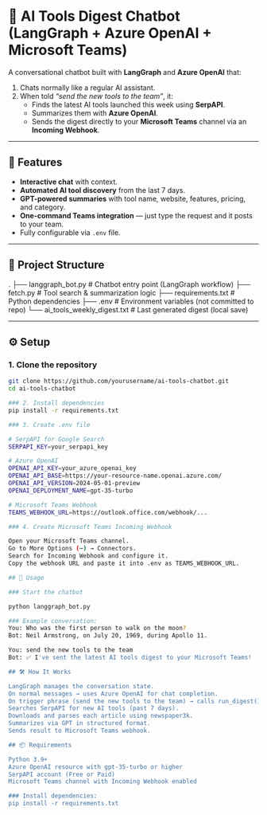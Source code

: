 # 🧠 AI Tools Digest Chatbot (LangGraph + Azure OpenAI + Microsoft Teams)

A conversational chatbot built with **LangGraph** and **Azure OpenAI** that:

1. Chats normally like a regular AI assistant.  
2. When told _“send the new tools to the team”_, it:
   - Finds the latest AI tools launched this week using **SerpAPI**.
   - Summarizes them with **Azure OpenAI**.
   - Sends the digest directly to your **Microsoft Teams** channel via an **Incoming Webhook**.

---

## 📌 Features
- **Interactive chat** with context.
- **Automated AI tool discovery** from the last 7 days.
- **GPT-powered summaries** with tool name, website, features, pricing, and category.
- **One-command Teams integration** — just type the request and it posts to your team.
- Fully configurable via `.env` file.

---

## 📂 Project Structure
.
├── langgraph_bot.py       # Chatbot entry point (LangGraph workflow)
├── fetch.py               # Tool search & summarization logic
├── requirements.txt       # Python dependencies
├── .env                   # Environment variables (not committed to repo)
└── ai_tools_weekly_digest.txt  # Last generated digest (local save)

---

## ⚙️ Setup

### 1. Clone the repository
```bash
git clone https://github.com/yourusername/ai-tools-chatbot.git
cd ai-tools-chatbot

### 2. Install dependencies
pip install -r requirements.txt

### 3. Create .env file

# SerpAPI for Google Search
SERPAPI_KEY=your_serpapi_key

# Azure OpenAI
OPENAI_API_KEY=your_azure_openai_key
OPENAI_API_BASE=https://your-resource-name.openai.azure.com/
OPENAI_API_VERSION=2024-05-01-preview
OPENAI_DEPLOYMENT_NAME=gpt-35-turbo

# Microsoft Teams Webhook
TEAMS_WEBHOOK_URL=https://outlook.office.com/webhook/...

### 4. Create Microsoft Teams Incoming Webhook

Open your Microsoft Teams channel.
Go to More Options (⋯) → Connectors.
Search for Incoming Webhook and configure it.
Copy the webhook URL and paste it into .env as TEAMS_WEBHOOK_URL.

## 🚀 Usage

### Start the chatbot

python langgraph_bot.py

### Example conversation:
You: Who was the first person to walk on the moon?
Bot: Neil Armstrong, on July 20, 1969, during Apollo 11.

You: send the new tools to the team
Bot: ✅ I've sent the latest AI tools digest to your Microsoft Teams!

## 🛠 How It Works

LangGraph manages the conversation state.
On normal messages → uses Azure OpenAI for chat completion.
On trigger phrase (send the new tools to the team) → calls run_digest() from fetch.py:
Searches SerpAPI for new AI tools (past 7 days).
Downloads and parses each article using newspaper3k.
Summarizes via GPT in structured format.
Sends result to Microsoft Teams webhook.

## 📦 Requirements

Python 3.9+
Azure OpenAI resource with gpt-35-turbo or higher
SerpAPI account (Free or Paid)
Microsoft Teams channel with Incoming Webhook enabled

### Install dependencies:
pip install -r requirements.txt

